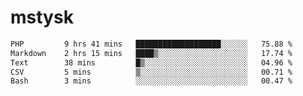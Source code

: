 # mstysk

<!--START_SECTION:waka-->

```txt
PHP         9 hrs 41 mins   ███████████████████░░░░░░   75.88 %
Markdown    2 hrs 15 mins   ████▒░░░░░░░░░░░░░░░░░░░░   17.74 %
Text        38 mins         █▒░░░░░░░░░░░░░░░░░░░░░░░   04.96 %
CSV         5 mins          ▒░░░░░░░░░░░░░░░░░░░░░░░░   00.71 %
Bash        3 mins          ░░░░░░░░░░░░░░░░░░░░░░░░░   00.47 %
```

<!--END_SECTION:waka-->
